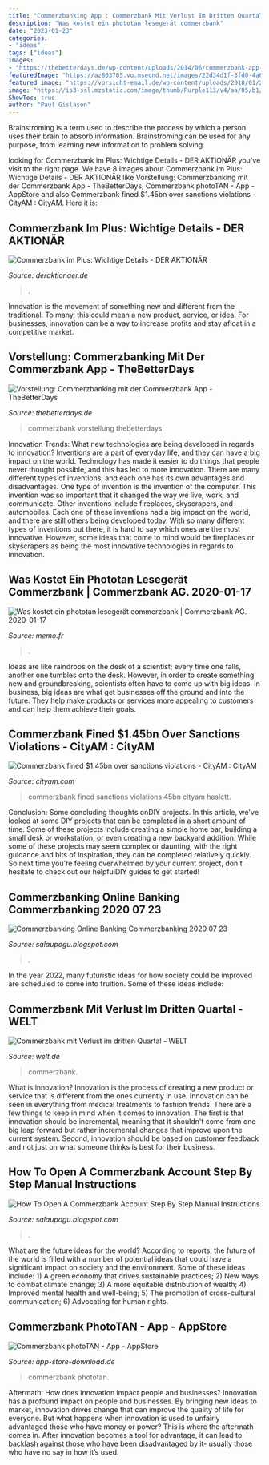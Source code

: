 ```yaml
---
title: "Commerzbanking App : Commerzbank Mit Verlust Im Dritten Quartal"
description: "Was kostet ein phototan lesegerät commerzbank"
date: "2023-01-23"
categories:
- "ideas"
tags: ["ideas"]
images:
- "https://thebetterdays.de/wp-content/uploads/2014/06/commerzbank-app-icon.png"
featuredImage: "https://az803705.vo.msecnd.net/images/22d34d1f-3fd0-4a66-b21b-12c9312ddf95.jpg?w=1280"
featured_image: "https://vorsicht-email.de/wp-content/uploads/2018/01/20180111_commerzbank_w2.jpg"
image: "https://is3-ssl.mzstatic.com/image/thumb/Purple113/v4/aa/05/b1/aa05b142-580d-6398-be53-1de60bd70b23/pr_source.jpg/392x696bb.jpg"
ShowToc: true
author: "Paul Gislason"
---
```



Brainstroming is a term used to describe the process by which a person uses their brain to absorb information. Brainstroming can be used for any purpose, from learning new information to problem solving.

	

		
looking for Commerzbank im Plus: Wichtige Details - DER AKTIONÄR you've visit to the right page. We have 8 Images about Commerzbank im Plus: Wichtige Details - DER AKTIONÄR like Vorstellung: Commerzbanking mit der Commerzbank App - TheBetterDays, Commerzbank photoTAN - App - AppStore and also Commerzbank fined $1.45bn over sanctions violations - CityAM : CityAM. Here it is:
		
    
## Commerzbank Im Plus: Wichtige Details - DER AKTIONÄR

<img loading=lazy src="https://az803705.vo.msecnd.net/images/22d34d1f-3fd0-4a66-b21b-12c9312ddf95.jpg?w=1280" onerror="this.onerror=null;this.src='https://tse2.mm.bing.net/th?id=OIP.bqh1anlrSYic3HiGYqUErQHaDI&amp;pid=15.1';" alt="Commerzbank im Plus: Wichtige Details - DER AKTIONÄR">

_Source: deraktionaer.de_

>. 

	

Innovation is the movement of something new and different from the traditional. To many, this could mean a new product, service, or idea. For businesses, innovation can be a way to increase profits and stay afloat in a competitive market.

    
## Vorstellung: Commerzbanking Mit Der Commerzbank App - TheBetterDays

<img loading=lazy src="https://thebetterdays.de/wp-content/uploads/2014/06/commerzbank-app-icon.png" onerror="this.onerror=null;this.src='https://tse2.mm.bing.net/th?id=OIP.vjjs38Hh-peG-aSz42I8CgHaHS&amp;pid=15.1';" alt="Vorstellung: Commerzbanking mit der Commerzbank App - TheBetterDays">

_Source: thebetterdays.de_

>commerzbank vorstellung thebetterdays. 

	

Innovation Trends: What new technologies are being developed in regards to innovation?
Inventions are a part of everyday life, and they can have a big impact on the world. Technology has made it easier to do things that people never thought possible, and this has led to more innovation. There are many different types of inventions, and each one has its own advantages and disadvantages. One type of invention is the invention of the computer. This invention was so important that it changed the way we live, work, and communicate. Other inventions include fireplaces, skyscrapers, and automobiles. Each one of these inventions had a big impact on the world, and there are still others being developed today. With so many different types of inventions out there, it is hard to say which ones are the most innovative. However, some ideas that come to mind would be fireplaces or skyscrapers as being the most innovative technologies in regards to innovation.

    
## Was Kostet Ein Phototan Lesegerät Commerzbank | Commerzbank AG. 2020-01-17

<img loading=lazy src="https://m.com-magazin.de/img/6/2/1/3/5/lesegeraet-fuer-photo-tan_w640_h701.jpeg" onerror="this.onerror=null;this.src='https://tse3.mm.bing.net/th?id=OIP.JEcPZNDUnAVZpKvF5a1KywHaIH&amp;pid=15.1';" alt="Was kostet ein phototan lesegerät commerzbank | Commerzbank AG. 2020-01-17">

_Source: memo.fr_

>. 

	

Ideas are like raindrops on the desk of a scientist; every time one falls, another one tumbles onto the desk. However, in order to create something new and groundbreaking, scientists often have to come up with big ideas. In business, big ideas are what get businesses off the ground and into the future. They help make products or services more appealing to customers and can help them achieve their goals.

    
## Commerzbank Fined $1.45bn Over Sanctions Violations - CityAM : CityAM

<img loading=lazy src="https://www.cityam.com/wp-content/uploads/2019/05/commerzbank-corbis-fullsize-57ed87e067d92-57ed87e085eda-768x479.jpg" onerror="this.onerror=null;this.src='https://tse1.mm.bing.net/th?id=OIP.ELUv2nDFvgBrZfJO5zDUHgHaEn&amp;pid=15.1';" alt="Commerzbank fined $1.45bn over sanctions violations - CityAM : CityAM">

_Source: cityam.com_

>commerzbank fined sanctions violations 45bn cityam haslett. 

	

Conclusion: Some concluding thoughts onDIY projects.
In this article, we've looked at some DIY projects that can be completed in a short amount of time. Some of these projects include creating a simple home bar, building a small desk or workstation, or even creating a new backyard addition. While some of these projects may seem complex or daunting, with the right guidance and bits of inspiration, they can be completed relatively quickly. So next time you're feeling overwhelmed by your current project, don't hesitate to check out our helpfulDIY guides to get started!

    
## Commerzbanking Online Banking Commerzbanking 2020 07 23

<img loading=lazy src="https://vorsicht-email.de/wp-content/uploads/2018/01/20180111_commerzbank_w2.jpg" onerror="this.onerror=null;this.src='https://tse4.mm.bing.net/th?id=OIP.YdGYqYEmvHOZLr1IG4bJFwHaJ2&amp;pid=15.1';" alt="Commerzbanking Online Banking Commerzbanking 2020 07 23">

_Source: salaupogu.blogspot.com_

>. 

	

In the year 2022, many futuristic ideas for how society could be improved are scheduled to come into fruition. Some of these ideas include: 

    
## Commerzbank Mit Verlust Im Dritten Quartal - WELT

<img loading=lazy src="https://www.welt.de/img/regionales/hessen/mobile219366644/1911351347-ci16x9-w880/urn-newsml-dpa-com-20090101-201104-99-212014-large-4-3-jpg.jpg" onerror="this.onerror=null;this.src='https://tse4.mm.bing.net/th?id=OIP.jAtUg6_AlE5i-CJBBswibAHaEK&amp;pid=15.1';" alt="Commerzbank mit Verlust im dritten Quartal - WELT">

_Source: welt.de_

>commerzbank. 

	

What is innovation?
Innovation is the process of creating a new product or service that is different from the ones currently in use. Innovation can be seen in everything from medical treatments to fashion trends.
There are a few things to keep in mind when it comes to innovation. The first is that innovation should be incremental, meaning that it shouldn't come from one big leap forward but rather incremental changes that improve upon the current system. Second, innovation should be based on customer feedback and not just on what someone thinks is best for their business.

    
## How To Open A Commerzbank Account Step By Step Manual Instructions

<img loading=lazy src="https://www.germanymore.de/wp-content/uploads/2018/08/open-commerzbank-account3.png" onerror="this.onerror=null;this.src='https://tse2.mm.bing.net/th?id=OIP.f1gOW83DqlI2lUT2wzHitAHaGs&amp;pid=15.1';" alt="How To Open A Commerzbank Account Step By Step Manual Instructions">

_Source: salaupogu.blogspot.com_

>. 

	

What are the future ideas for the world?
According to reports, the future of the world is filled with a number of potential ideas that could have a significant impact on society and the environment. Some of these ideas include: 1) A green economy that drives sustainable practices; 2) New ways to combat climate change; 3) A more equitable distribution of wealth; 4) Improved mental health and well-being; 5) The promotion of cross-cultural communication; 6) Advocating for human rights.

    
## Commerzbank PhotoTAN - App - AppStore

<img loading=lazy src="https://is3-ssl.mzstatic.com/image/thumb/Purple113/v4/aa/05/b1/aa05b142-580d-6398-be53-1de60bd70b23/pr_source.jpg/392x696bb.jpg" onerror="this.onerror=null;this.src='https://tse2.mm.bing.net/th?id=OIP.RJonwq5N_njLOgGt9WJ5oQAAAA&amp;pid=15.1';" alt="Commerzbank photoTAN - App - AppStore">

_Source: app-store-download.de_

>commerzbank phototan. 

	

Aftermath: How does innovation impact people and businesses?
Innovation has a profound impact on people and businesses. By bringing new ideas to market, innovation drives change that can improve the quality of life for everyone. But what happens when innovation is used to unfairly advantaged those who have money or power? This is where the aftermath comes in. After innovation becomes a tool for advantage, it can lead to backlash against those who have been disadvantaged by it- usually those who have no say in how it’s used.

